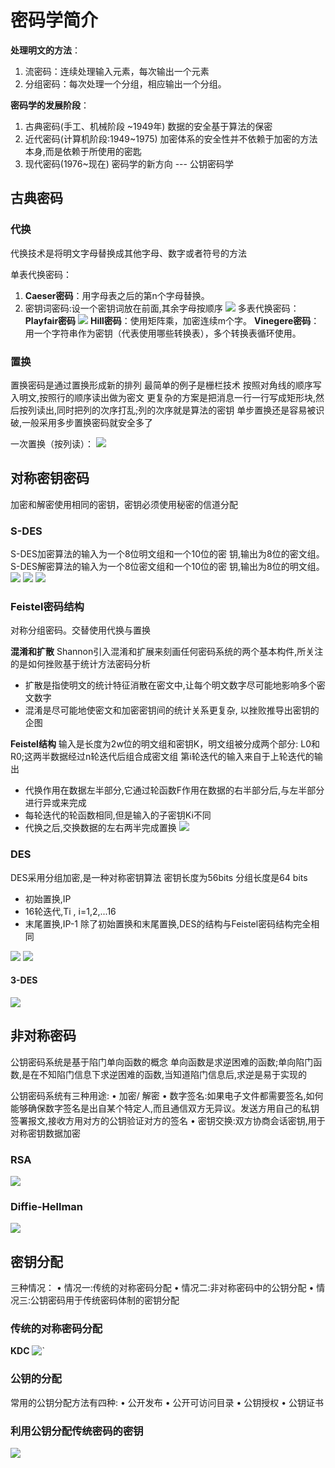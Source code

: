 # 密码学简介

**处理明文的方法**：
1. 流密码：连续处理输入元素，每次输出一个元素
2. 分组密码：每次处理一个分组，相应输出一个分组。

**密码学的发展阶段**：
1. 古典密码(手工、机械阶段 ~1949年)
数据的安全基于算法的保密
2. 近代密码(计算机阶段:1949~1975)
加密体系的安全性并不依赖于加密的方法本身,而是依赖于所使用的密匙
3. 现代密码(1976~现在)
密码学的新方向 --- 公钥密码学

## 古典密码
### 代换
代换技术是将明文字母替换成其他字母、数字或者符号的方法

单表代换密码：
1. **Caeser密码**：用字母表之后的第n个字母替换。
2. 密钥词密码:设一个密钥词放在前面,其余字母按顺序
![](_v_images/20191222202813365_307153754.png)
多表代换密码：
**Playfair密码**
![](_v_images/20191222202745090_901512622.png)
**Hill密码**：使用矩阵乘，加密连续m个字。
**Vinegere密码**：用一个字符串作为密钥（代表使用哪些转换表），多个转换表循环使用。

### 置换
置换密码是通过置换形成新的排列
最简单的例子是栅栏技术 按照对角线的顺序写入明文,按照行的顺序读出做为密文
更复杂的方案是把消息一行一行写成矩形块,然后按列读出,同时把列的次序打乱;列的次序就是算法的密钥
单步置换还是容易被识破,一般采用多步置换密码就安全多了

一次置换（按列读）：
![](_v_images/20191222203056944_391760446.png)

## 对称密钥密码
加密和解密使用相同的密钥，密钥必须使用秘密的信道分配

### S-DES
S-DES加密算法的输入为一个8位明文组和一个10位的密
钥,输出为8位的密文组。
S-DES解密算法的输入为一个8位密文组和一个10位的密
钥,输出为8位的明文组。
![](_v_images/20191222212329480_2074977031.png)
![](_v_images/20191222212358391_431483674.png)
![](_v_images/20191222212426713_1852019048.png)

### Feistel密码结构
对称分组密码。交替使用代换与置换

**混淆和扩散**
Shannon引入混淆和扩展来刻画任何密码系统的两个基本构件,所关注的是如何挫败基于统计方法密码分析
* 扩散是指使明文的统计特征消散在密文中,让每个明文数字尽可能地影响多个密文数字
* 混淆是尽可能地使密文和加密密钥间的统计关系更复杂, 以挫败推导出密钥的企图

**Feistel结构**
输入是长度为2w位的明文组和密钥K，明文组被分成两个部分: L0和R0;这两半数据经过n轮迭代后组合成密文组
第i轮迭代的输入来自于上轮迭代的输出
* 代换作用在数据左半部分,它通过轮函数F作用在数据的右半部分后,与左半部分进行异或来完成
* 每轮迭代的轮函数相同,但是输入的子密钥Ki不同
* 代换之后,交换数据的左右两半完成置换
![](_v_images/20191223094552496_1214725045.png)

### DES
DES采用分组加密,是一种对称密钥算法 密钥长度为56bits 分组长度是64 bits
* 初始置换,IP
* 16轮迭代,Ti , i=1,2,...16
* 末尾置换,IP-1
除了初始置换和末尾置换,DES的结构与Feistel密码结构完全相同

![](_v_images/20191223095444775_1314869615.png)
![](_v_images/20191223095526255_1191998580.png)

#### 3-DES
![](_v_images/20191223095749743_1434101109.png)

## 非对称密码

公钥密码系统是基于陷门单向函数的概念
单向函数是求逆困难的函数;单向陷门函数,是在不知陷门信息下求逆困难的函数,当知道陷门信息后,求逆是易于实现的

公钥密码系统有三种用途:
• 加密/ 解密
• 数字签名:如果电子文件都需要签名,如何能够确保数字签名是出自某个特定人,而且通信双方无异议。发送方用自己的私钥签署报文,接收方用对方的公钥验证对方的签名
• 密钥交换:双方协商会话密钥,用于对称密钥数据加密

### RSA
![](_v_images/20191223102541940_1359271494.png)

### Diffie-Hellman

![](_v_images/20191223103433110_1326420083.png)

## 密钥分配

三种情况：
• 情况一:传统的对称密码分配
• 情况二:非对称密码中的公钥分配
• 情况三:公钥密码用于传统密码体制的密钥分配

### 传统的对称密码分配

**KDC**
![`](_v_images/20191223103929145_398891188.png)

### 公钥的分配

常用的公钥分配方法有四种:
• 公开发布
• 公开可访问目录
• 公钥授权
• 公钥证书

### 利用公钥分配传统密码的密钥
![](_v_images/20191223104737878_538156946.png)